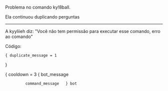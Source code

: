 Problema no comando ky!8ball.

Ela continuou duplicando perguntas

---------------------------

A kyyliieh diz: "Você não tem permissão para executar esse comando, erro ao comando"

Código:

    { duplicate_message = 1
  }
 
 { cooldown = 3  { bot_message

             command_message   } bot
